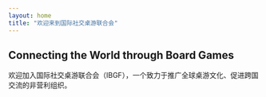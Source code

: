 ```yaml
---
layout: home
title: "欢迎来到国际社交桌游联合会"
---
```


## Connecting the World through Board Games

欢迎加入国际社交桌游联合会（IBGF），一个致力于推广全球桌游文化、促进跨国交流的非营利组织。